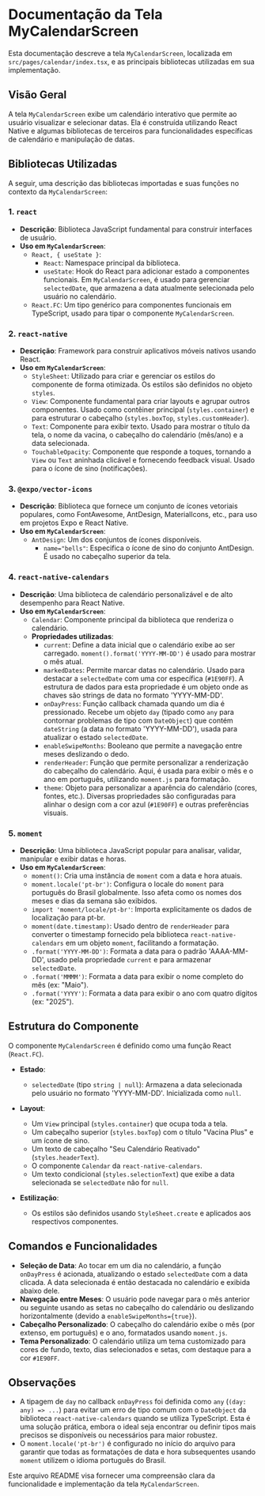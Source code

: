 # Documentação da Tela MyCalendarScreen

Esta documentação descreve a tela `MyCalendarScreen`, localizada em `src/pages/calendar/index.tsx`, e as principais bibliotecas utilizadas em sua implementação.

## Visão Geral

A tela `MyCalendarScreen` exibe um calendário interativo que permite ao usuário visualizar e selecionar datas. Ela é construída utilizando React Native e algumas bibliotecas de terceiros para funcionalidades específicas de calendário e manipulação de datas.

## Bibliotecas Utilizadas

A seguir, uma descrição das bibliotecas importadas e suas funções no contexto da `MyCalendarScreen`:

### 1. `react`

-   **Descrição**: Biblioteca JavaScript fundamental para construir interfaces de usuário.
-   **Uso em `MyCalendarScreen`**:
    -   `React, { useState }`:
        -   `React`: Namespace principal da biblioteca.
        -   `useState`: Hook do React para adicionar estado a componentes funcionais. Em `MyCalendarScreen`, é usado para gerenciar `selectedDate`, que armazena a data atualmente selecionada pelo usuário no calendário.
    -   `React.FC`: Um tipo genérico para componentes funcionais em TypeScript, usado para tipar o componente `MyCalendarScreen`.

### 2. `react-native`

-   **Descrição**: Framework para construir aplicativos móveis nativos usando React.
-   **Uso em `MyCalendarScreen`**:
    -   `StyleSheet`: Utilizado para criar e gerenciar os estilos do componente de forma otimizada. Os estilos são definidos no objeto `styles`.
    -   `View`: Componente fundamental para criar layouts e agrupar outros componentes. Usado como contêiner principal (`styles.container`) e para estruturar o cabeçalho (`styles.boxTop`, `styles.customHeader`).
    -   `Text`: Componente para exibir texto. Usado para mostrar o título da tela, o nome da vacina, o cabeçalho do calendário (mês/ano) e a data selecionada.
    -   `TouchableOpacity`: Componente que responde a toques, tornando a `View` ou `Text` aninhada clicável e fornecendo feedback visual. Usado para o ícone de sino (notificações).

### 3. `@expo/vector-icons`

-   **Descrição**: Biblioteca que fornece um conjunto de ícones vetoriais populares, como FontAwesome, AntDesign, MaterialIcons, etc., para uso em projetos Expo e React Native.
-   **Uso em `MyCalendarScreen`**:
    -   `AntDesign`: Um dos conjuntos de ícones disponíveis.
        -   `name="bells"`: Especifica o ícone de sino do conjunto AntDesign. É usado no cabeçalho superior da tela.

### 4. `react-native-calendars`

-   **Descrição**: Uma biblioteca de calendário personalizável e de alto desempenho para React Native.
-   **Uso em `MyCalendarScreen`**:
    -   `Calendar`: Componente principal da biblioteca que renderiza o calendário.
    -   **Propriedades utilizadas**:
        -   `current`: Define a data inicial que o calendário exibe ao ser carregado. `moment().format('YYYY-MM-DD')` é usado para mostrar o mês atual.
        -   `markedDates`: Permite marcar datas no calendário. Usado para destacar a `selectedDate` com uma cor específica (`#1E90FF`). A estrutura de dados para esta propriedade é um objeto onde as chaves são strings de data no formato 'YYYY-MM-DD'.
        -   `onDayPress`: Função callback chamada quando um dia é pressionado. Recebe um objeto `day` (tipado como `any` para contornar problemas de tipo com `DateObject`) que contém `dateString` (a data no formato 'YYYY-MM-DD'), usada para atualizar o estado `selectedDate`.
        -   `enableSwipeMonths`: Booleano que permite a navegação entre meses deslizando o dedo.
        -   `renderHeader`: Função que permite personalizar a renderização do cabeçalho do calendário. Aqui, é usada para exibir o mês e o ano em português, utilizando `moment.js` para formatação.
        -   `theme`: Objeto para personalizar a aparência do calendário (cores, fontes, etc.). Diversas propriedades são configuradas para alinhar o design com a cor azul (`#1E90FF`) e outras preferências visuais.

### 5. `moment`

-   **Descrição**: Uma biblioteca JavaScript popular para analisar, validar, manipular e exibir datas e horas.
-   **Uso em `MyCalendarScreen`**:
    -   `moment()`: Cria uma instância de `moment` com a data e hora atuais.
    -   `moment.locale('pt-br')`: Configura o locale do `moment` para português do Brasil globalmente. Isso afeta como os nomes dos meses e dias da semana são exibidos.
    -   `import 'moment/locale/pt-br'`: Importa explicitamente os dados de localização para pt-br.
    -   `moment(date.timestamp)`: Usado dentro de `renderHeader` para converter o timestamp fornecido pela biblioteca `react-native-calendars` em um objeto `moment`, facilitando a formatação.
    -   `.format('YYYY-MM-DD')`: Formata a data para o padrão 'AAAA-MM-DD', usado pela propriedade `current` e para armazenar `selectedDate`.
    -   `.format('MMMM')`: Formata a data para exibir o nome completo do mês (ex: "Maio").
    -   `.format('YYYY')`: Formata a data para exibir o ano com quatro dígitos (ex: "2025").

## Estrutura do Componente

O componente `MyCalendarScreen` é definido como uma função React (`React.FC`).

-   **Estado**:
    -   `selectedDate` (tipo `string | null`): Armazena a data selecionada pelo usuário no formato 'YYYY-MM-DD'. Inicializada como `null`.

-   **Layout**:
    -   Um `View` principal (`styles.container`) que ocupa toda a tela.
    -   Um cabeçalho superior (`styles.boxTop`) com o título "Vacina Plus" e um ícone de sino.
    -   Um texto de cabeçalho "Seu Calendário Reativado" (`styles.headerText`).
    -   O componente `Calendar` da `react-native-calendars`.
    -   Um texto condicional (`styles.selectionText`) que exibe a data selecionada se `selectedDate` não for `null`.

-   **Estilização**:
    -   Os estilos são definidos usando `StyleSheet.create` e aplicados aos respectivos componentes.

## Comandos e Funcionalidades

-   **Seleção de Data**: Ao tocar em um dia no calendário, a função `onDayPress` é acionada, atualizando o estado `selectedDate` com a data clicada. A data selecionada é então destacada no calendário e exibida abaixo dele.
-   **Navegação entre Meses**: O usuário pode navegar para o mês anterior ou seguinte usando as setas no cabeçalho do calendário ou deslizando horizontalmente (devido a `enableSwipeMonths={true}`).
-   **Cabeçalho Personalizado**: O cabeçalho do calendário exibe o mês (por extenso, em português) e o ano, formatados usando `moment.js`.
-   **Tema Personalizado**: O calendário utiliza um tema customizado para cores de fundo, texto, dias selecionados e setas, com destaque para a cor `#1E90FF`.

## Observações

-   A tipagem de `day` no callback `onDayPress` foi definida como `any` (`(day: any) => ...`) para evitar um erro de tipo comum com o `DateObject` da biblioteca `react-native-calendars` quando se utiliza TypeScript. Esta é uma solução prática, embora o ideal seja encontrar ou definir tipos mais precisos se disponíveis ou necessários para maior robustez.
-   O `moment.locale('pt-br')` é configurado no início do arquivo para garantir que todas as formatações de data e hora subsequentes usando `moment` utilizem o idioma português do Brasil.

Este arquivo README visa fornecer uma compreensão clara da funcionalidade e implementação da tela `MyCalendarScreen`. 